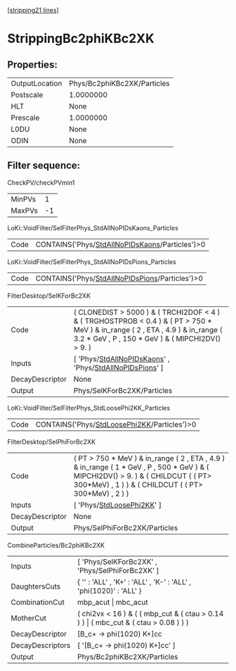 [[stripping21 lines]](./stripping21-index)

# StrippingBc2phiKBc2XK

## Properties:

|                |                             |
|----------------|-----------------------------|
| OutputLocation | Phys/Bc2phiKBc2XK/Particles |
| Postscale      | 1.0000000                   |
| HLT            | None                        |
| Prescale       | 1.0000000                   |
| L0DU           | None                        |
| ODIN           | None                        |

## Filter sequence:

CheckPV/checkPVmin1

|        |     |
|--------|-----|
| MinPVs | 1   |
| MaxPVs | -1  |

LoKi::VoidFilter/SelFilterPhys_StdAllNoPIDsKaons_Particles

|      |                                                                                                    |
|------|----------------------------------------------------------------------------------------------------|
| Code | CONTAINS('Phys/[StdAllNoPIDsKaons](./stripping21-commonparticles-stdallnopidskaons)/Particles')\>0 |

LoKi::VoidFilter/SelFilterPhys_StdAllNoPIDsPions_Particles

|      |                                                                                                    |
|------|----------------------------------------------------------------------------------------------------|
| Code | CONTAINS('Phys/[StdAllNoPIDsPions](./stripping21-commonparticles-stdallnopidspions)/Particles')\>0 |

FilterDesktop/SelKForBc2XK

|                 |                                                                                                                                                                                            |
|-----------------|--------------------------------------------------------------------------------------------------------------------------------------------------------------------------------------------|
| Code            | ( CLONEDIST \> 5000 ) & ( TRCHI2DOF \< 4 ) & ( TRGHOSTPROB \< 0.4 ) & ( PT \> 750 \* MeV ) & in_range ( 2 , ETA , 4.9 ) & in_range ( 3.2 \* GeV , P , 150 \* GeV ) & ( MIPCHI2DV() \> 9. ) |
| Inputs          | [ 'Phys/[StdAllNoPIDsKaons](./stripping21-commonparticles-stdallnopidskaons)' , 'Phys/[StdAllNoPIDsPions](./stripping21-commonparticles-stdallnopidspions)' ]                            |
| DecayDescriptor | None                                                                                                                                                                                       |
| Output          | Phys/SelKForBc2XK/Particles                                                                                                                                                                |

LoKi::VoidFilter/SelFilterPhys_StdLoosePhi2KK_Particles

|      |                                                                                              |
|------|----------------------------------------------------------------------------------------------|
| Code | CONTAINS('Phys/[StdLoosePhi2KK](./stripping21-commonparticles-stdloosephi2kk)/Particles')\>0 |

FilterDesktop/SelPhiForBc2XK

|                 |                                                                                                                                                                                                    |
|-----------------|----------------------------------------------------------------------------------------------------------------------------------------------------------------------------------------------------|
| Code            | ( PT \> 750 \* MeV ) & in_range ( 2 , ETA , 4.9 ) & in_range ( 1 \* GeV , P , 500 \* GeV ) & ( MIPCHI2DV() \> 9. ) & ( CHILDCUT ( ( PT\> 300\*MeV) , 1 ) ) & ( CHILDCUT ( ( PT\> 300\*MeV) , 2 ) ) |
| Inputs          | [ 'Phys/[StdLoosePhi2KK](./stripping21-commonparticles-stdloosephi2kk)' ]                                                                                                                        |
| DecayDescriptor | None                                                                                                                                                                                               |
| Output          | Phys/SelPhiForBc2XK/Particles                                                                                                                                                                      |

CombineParticles/Bc2phiKBc2XK

|                  |                                                                                         |
|------------------|-----------------------------------------------------------------------------------------|
| Inputs           | [ 'Phys/SelKForBc2XK' , 'Phys/SelPhiForBc2XK' ]                                       |
| DaughtersCuts    | { '' : 'ALL' , 'K+' : 'ALL' , 'K-' : 'ALL' , 'phi(1020)' : 'ALL' }                      |
| CombinationCut   | mbp_acut \| mbc_acut                                                                    |
| MotherCut        | ( chi2vx \< 16 ) & ( ( mbp_cut & ( ctau \> 0.14 ) ) \| ( mbc_cut & ( ctau \> 0.08 ) ) ) |
| DecayDescriptor  | [B_c+ -\> phi(1020) K+]cc                                                             |
| DecayDescriptors | [ '[B_c+ -\> phi(1020) K+]cc' ]                                                     |
| Output           | Phys/Bc2phiKBc2XK/Particles                                                             |
